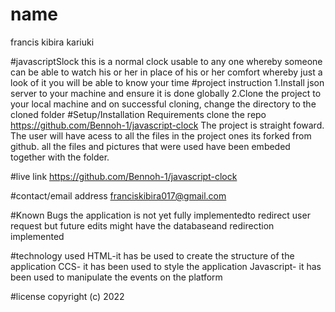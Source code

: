 # name
francis kibira kariuki

#javascriptSlock
this is a normal clock usable to any one whereby someone can be able  to watch his or her in place of his or her comfort whereby just a look of it you will be able to know your time
#project instruction
1.Install json server to your machine and ensure it is done globally
2.Clone the project to your local machine and on successful cloning, change the directory to the cloned folder 
#Setup/Installation Requirements
clone the repo  https://github.com/Bennoh-1/javascript-clock    The project is straight foward. The user will have acess to all the files in the project ones its forked from github. all the files and pictures that were used have been embeded together with the folder. 

#live link
https://github.com/Bennoh-1/javascript-clock

#contact/email address
franciskibira017@gmail.com

#Known Bugs
the application is not yet fully implementedto redirect user request but future edits might have the databaseand redirection implemented


#technology used
HTML-it has be used to create the structure of the application 
CCS- it has been used to style the application
Javascript- it has been used to manipulate the events on the platform

#license
copyright (c) 2022



